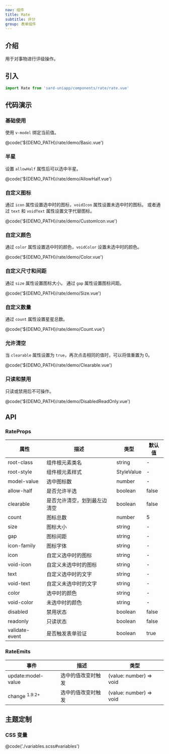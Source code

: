 ```yaml
---
nav: 组件
title: Rate
subtitle: 评分
group: 表单组件
---
```


## 介绍

用于对事物进行评级操作。

## 引入

```ts
import Rate from 'sard-uniapp/components/rate/rate.vue'
```

## 代码演示

### 基础使用

使用 `v-model` 绑定当前值。

@code('${DEMO_PATH}/rate/demo/Basic.vue')

### 半星

设置 `allowHalf` 属性后可以选中半星。

@code('${DEMO_PATH}/rate/demo/AllowHalf.vue')

### 自定义图标

通过 `icon` 属性设置选中时的图标，`voidIcon` 属性设置未选中时的图标。
或者通过 `text` 和 `voidText` 属性设置文字代替图标。

@code('${DEMO_PATH}/rate/demo/CustomIcon.vue')

### 自定义颜色

通过 `color` 属性设置选中时的颜色，`voidColor` 设置未选中时的颜色。

@code('${DEMO_PATH}/rate/demo/Color.vue')

### 自定义尺寸和间距

通过 `size` 属性设置图标大小。
通过 `gap` 属性设置图标间距。

@code('${DEMO_PATH}/rate/demo/Size.vue')

### 自定义数量

通过 `count` 属性设置星星总数。

@code('${DEMO_PATH}/rate/demo/Count.vue')

### 允许清空

当 `clearable` 属性设置为 `true`，再次点击相同的值时，可以将值重置为 0。

@code('${DEMO_PATH}/rate/demo/Clearable.vue')

### 只读和禁用

只读或禁用后不可操作。

@code('${DEMO_PATH}/rate/demo/DisabledReadOnly.vue')

## API

### RateProps

| 属性           | 描述                         | 类型       | 默认值 |
| -------------- | ---------------------------- | ---------- | ------ |
| root-class     | 组件根元素类名               | string     | -      |
| root-style     | 组件根元素样式               | StyleValue | -      |
| model-value    | 选中图标数                   | number     | -      |
| allow-half     | 是否允许半选                 | boolean    | false  |
| clearable      | 是否允许清空，划到最左边清空 | boolean    | false  |
| count          | 图标总数                     | number     | 5      |
| size           | 图标大小                     | string     | -      |
| gap            | 图标间距                     | string     | -      |
| icon-family    | 图标字体                     | string     | -      |
| icon           | 自定义选中时的图标           | string     | -      |
| void-icon      | 自定义未选中时的图标         | string     | -      |
| text           | 自定义选中时的文字           | string     | -      |
| void-text      | 自定义未选中时的文字         | string     | -      |
| color          | 选中时的颜色                 | string     | -      |
| void-color     | 未选中时的颜色               | string     | -      |
| disabled       | 禁用状态                     | boolean    | false  |
| readonly       | 只读状态                     | boolean    | false  |
| validate-event | 是否触发表单验证             | boolean    | true   |

### RateEmits

| 事件                     | 描述               | 类型                    |
| ------------------------ | ------------------ | ----------------------- |
| update:model-value       | 选中的值改变时触发 | (value: number) => void |
| change <sup>1.9.2+</sup> | 选中的值改变时触发 | (value: number) => void |

## 主题定制

### CSS 变量

@code('./variables.scss#variables')
